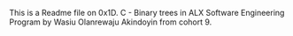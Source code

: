 This is a Readme file on 0x1D. C - Binary trees in ALX Software Engineering Program by Wasiu Olanrewaju Akindoyin from cohort 9.